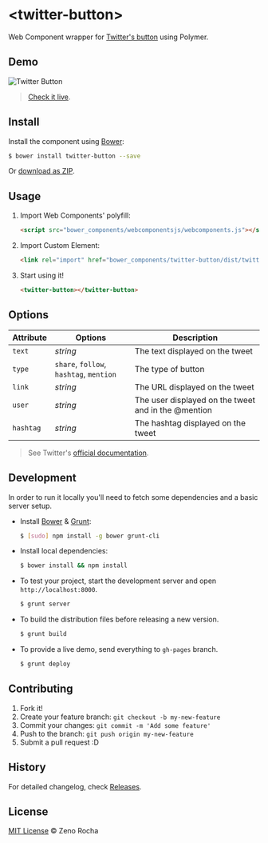 # &lt;twitter-button&gt;

Web Component wrapper for [Twitter's button](https://twitter.com/about/resources/buttons#tweet) using Polymer.

## Demo

![Twitter Button](http://zno.io/QtuS/twitter-element.png)

> [Check it live](http://zenorocha.github.io/twitter-button).

## Install

Install the component using [Bower](http://bower.io/):

```sh
$ bower install twitter-button --save
```

Or [download as ZIP](https://github.com/zenorocha/twitter-button/archive/master.zip).

## Usage

1. Import Web Components' polyfill:

    ```html
    <script src="bower_components/webcomponentsjs/webcomponents.js"></script>
    ```

2. Import Custom Element:

    ```html
    <link rel="import" href="bower_components/twitter-button/dist/twitter-button.html">
    ```

3. Start using it!

    ```html
    <twitter-button></twitter-button>
    ```

## Options

Attribute | Options                                 | Description
---       | ---                                     | ---
`text`    | *string*                                | The text displayed on the tweet
`type`    | `share`, `follow`, `hashtag`, `mention` | The type of button
`link`    | *string*                                | The URL displayed on the tweet
`user`    | *string*                                | The user displayed on the tweet and in the @mention
`hashtag` | *string*                                | The hashtag displayed on the tweet

> See Twitter's [official documentation](https://twitter.com/about/resources/buttons).

## Development

In order to run it locally you'll need to fetch some dependencies and a basic server setup.

* Install [Bower](http://bower.io/) & [Grunt](http://gruntjs.com/):

    ```sh
    $ [sudo] npm install -g bower grunt-cli
    ```

* Install local dependencies:

    ```sh
    $ bower install && npm install
    ```

* To test your project, start the development server and open `http://localhost:8000`.

    ```sh
    $ grunt server
    ```

* To build the distribution files before releasing a new version.

    ```sh
    $ grunt build
    ```

* To provide a live demo, send everything to `gh-pages` branch.

    ```sh
    $ grunt deploy
    ```

## Contributing

1. Fork it!
2. Create your feature branch: `git checkout -b my-new-feature`
3. Commit your changes: `git commit -m 'Add some feature'`
4. Push to the branch: `git push origin my-new-feature`
5. Submit a pull request :D

## History

For detailed changelog, check [Releases](https://github.com/zenorocha/twitter-button/releases).

## License

[MIT License](http://zenorocha.mit-license.org/) © Zeno Rocha
